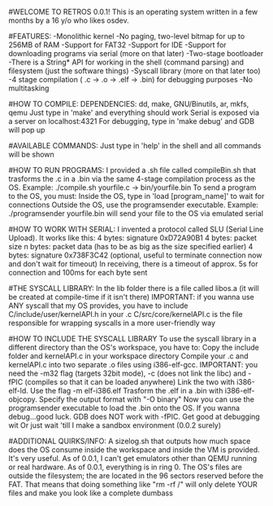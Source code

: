 #WELCOME TO RETROS 0.0.1! 
This is an operating system written in a few months by a 16 y/o who likes osdev.

#FEATURES:
    -Monolithic kernel
    -No paging, two-level bitmap for up to 256MB of RAM
    -Support for FAT32 
    -Support for IDE
    -Support for downloading programs via serial (more on that later)
    -Two-stage bootloader
    -There is a String* API for working in the shell (command parsing) and filesystem (just the software things)
    -Syscall library (more on that later too)
    -4 stage compilation ( .c -> .o -> .elf -> .bin) for debugging purposes
    -No multitasking

#HOW TO COMPILE:
    DEPENDENCIES: dd, make, GNU/Binutils, ar, mkfs, qemu
    Just type in 'make' and everything should work
    Serial is exposed via a server on localhost:4321
    For debugging, type in 'make debug' and GDB will pop up

#AVAILABLE COMMANDS:
    Just type in 'help' in the shell and all commands will be shown

#HOW TO RUN PROGRAMS:
    I provided a .sh file called compileBin.sh that trasforms the .c in a .bin via the same 4-stage compilation process as the OS.
    Example: ./compile.sh yourfile.c -> bin/yourfile.bin
    To send a program to the OS, you must:
        Inside the OS, type in 'load [program_name]' to wait for connections
        Outside the OS, use the programsender executable. Example: ./programsender yourfile.bin will send your file to the OS via emulated serial

#HOW TO WORK WITH SERIAL:
    I invented a protocol called SLU (Serial Line Upload). It works like this:
        4 bytes: signature 0xD72A90B1
        4 bytes: packet size
        n bytes: packet data (has to be as big as the size specified earlier)
        4 bytes: signature 0x738F3C42 (optional, useful to terminate connection now and don't wait for timeout)
        In receiving, there is a timeout of approx. 5s for connection and 100ms for each byte sent

#THE SYSCALL LIBRARY:
    In the lib folder there is a file called libos.a (it will be created at compile-time if it isn't there)
    IMPORTANT: if you wanna use ANY syscall that my OS provides, you have to include C/include/user/kernelAPI.h in your .c
        C/src/core/kernelAPI.c is the file responsible for wrapping syscalls in a more user-friendly way
        
#HOW TO INCLUDE THE SYSCALL LIBRARY
    To use the syscall library in a different directory than the OS's workspace, you have to:
        Copy the include folder and kernelAPI.c in your workspace directory
        Compile your .c and kernelAPI.c into two separate .o files using i386-elf-gcc. 
            IMPORTANT: you need the -m32 flag (targets 32bit mode), -c (does not link the libc) and -fPIC (compiles so that it can be loaded anywhere)
        Link the two with i386-elf-ld. Use the flag -m elf-i386.elf
        Trasform the .elf in a .bin with i386-elf-objcopy. Specify the output format with "-O binary"
        Now you can use the programsender executable to load the .bin onto the OS. 
        If you wanna debug...good luck. GDB does NOT work with -fPIC. Get good at debugging wit
            Or just wait 'till I make a sandbox environment (0.0.2 surely)


#ADDITIONAL QUIRKS/INFO:
    A sizelog.sh that outputs how much space does the OS consume inside the workspace and inside the VM is provided. It's very useful.
    As of 0.0.1, I can't get emulators other than QEMU running or real hardware.
    As of 0.0.1, everything is in ring 0.
    The OS's files are outside the filesystem; the are located in the 96 sectors reserved before the FAT.
        That means that doing something like "rm -rf /" will only delete YOUR files and make you look like a complete dumbass
